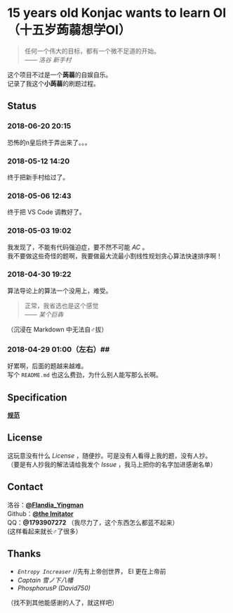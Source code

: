 # 15 years old **Konjac** wants to learn OI（十五岁**蒟蒻**想学OI）
> 任何一个伟大的目标，都有一个微不足道的开始。  
> *—— 洛谷 新手村*



这个项目不过是一个**蒟蒻**的自娱自乐。  
记录了我这个**小蒟蒻**的刷题过程。  

## Status ##
### 2018-06-20 20:15 ###
恐怖的n皇后终于弄出来了。。。

### 2018-05-12 14:20 ###
终于把新手村给过了。

### 2018-05-06 12:43 ###
终于把 VS Code 调教好了。  

### 2018-05-03 19:02 ###
我发现了，不能有代码强迫症，要不然不可能 *AC* 。  
我不要做这些奇怪的题啊，我要做最大流最小割线性规划贪心算法快速排序啊！

### 2018-04-30 19:22 ###
算法导论上的算法一个没用上，难受。
> 正常，我省选也是这个感觉  
> —— *某个巨犇*

（沉浸在 Markdown 中无法自♂拔）

### 2018-04-29 01:00（左右）##
好累啊，后面的题越来越难。  
写个 `README.md` 也这么费劲，为什么别人能写那么长啊。

## Specification ##
**[规范][Specification]**  

[Specification]: /Specification.md

## License ##
这玩意没有什么 *License* ，随便抄。可是没有人看得上我的题，没有人抄。  
（要是有人抄我的解法请给我发个 *Issue* ，我马上把你的名字加进感谢名单）

## Contact ##
洛谷：**[@Flandia_Yingman][Luogu]**  
Github：**[@the Imitator][Github]**  
QQ：**@1793907272** （我尽力了，这个东西怎么都蓝不起来）  
(这样看起来就长♂了很多）  

[Luogu]: https://www.luogu.org/space/show?uid=97437
[Github]: https://github.com/1793907272


## Thanks ##
* *`Entropy Increaser`* //先有上帝创世界， EI 更在上帝前
* *Captain 雪ノ下八幡*
* *PhosphorusP (David750)*

（找不到其他能感谢的人了，就这样吧）









